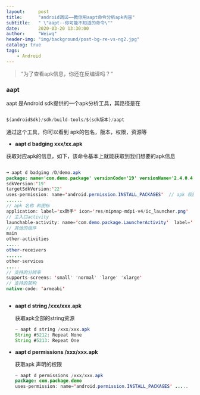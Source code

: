 ```yaml
---
layout:     post
title:      "android调试——教你用aapt命令分析apk内容"
subtitle:   " \"aapt--你可能不知道的命令\""
date:       2020-03-20 13:30:00
author:     "Weiwq"
header-img: "img/background/post-bg-re-vs-ng2.jpg"
catalog: true
tags:
    - Android
---
```


> “为了查看apk信息，你还在反编译吗？“

### aapt

aapt 是Android sdk提供的一个apk分析工具，其路径是在 

```java

${androidSdk}/sdk/build-tools/${sdk版本}/aapt

```

通过这个工具，你可以看到 apk的包名，版本，权限，资源等

- **aapt d badging xxx/xx.apk**

 获取对应apk的信息，如下，该命令基本上就能获取到我们想要的apk信息

  ```java
  
  ➜ aapt d badging /D/demo.apk
  package: name='com.demo.package' versionCode='19' versionName='2.4.0.4'
  sdkVersion:'19'
  targetSdkVersion:'22'
  uses-permission: name='android.permission.INSTALL_PACKAGES'  // apk 权限
  ......
  // apk 名称 和图标
  application: label='xx助手' icon='res/mipmap-mdpi-v4/ic_launcher.png'
  // 主入口activity
  launchable-activity: name='com.demo.package.LauncherActivity'  label='' icon=''
  // 其他的组件
  main
  other-activities
  .....
  other-receivers
  ......
  other-services
  .....
  // 支持的分辨率
  supports-screens: 'small' 'normal' 'large' 'xlarge'
  // 支持的架构
  native-code: 'armeabi'
   
  ```

- **aapt d string /xxx/xxx.apk**

  获取apk全部的string资源

  ```java
  ~ aapt d string /xxx/xxx.apk
  String #5212: Repeat None
  String #5213: Repeat One
  ```

- **aapt d permissions /xxx/xxx.apk**

  获取apk 声明的权限

  ```java
  ~ aapt d permissions /xxx/xxx.apk
  package: com.package.demo
  uses-permission: name='android.permission.INSTALL_PACKAGES' .....
  ```
